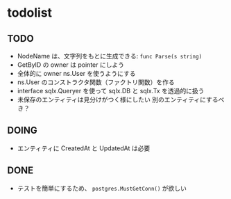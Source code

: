 # todolist

## TODO
* NodeName は、文字列をもとに生成できる: `func Parse(s string)`
* GetByID の owner は pointer にしよう
* 全体的に owner ns.User を使うようにする
* ns.User のコンストラクタ関数（ファクトリ関数）を作る
* interface sqlx.Queryer を使って sqlx.DB と sqlx.Tx を透過的に扱う
* 未保存のエンティティは見分けがつく様にしたい 別のエンティティにするべき？

## DOING
* エンティティに CreatedAt と UpdatedAt は必要

## DONE
* テストを簡単にするため、 `postgres.MustGetConn()` が欲しい
